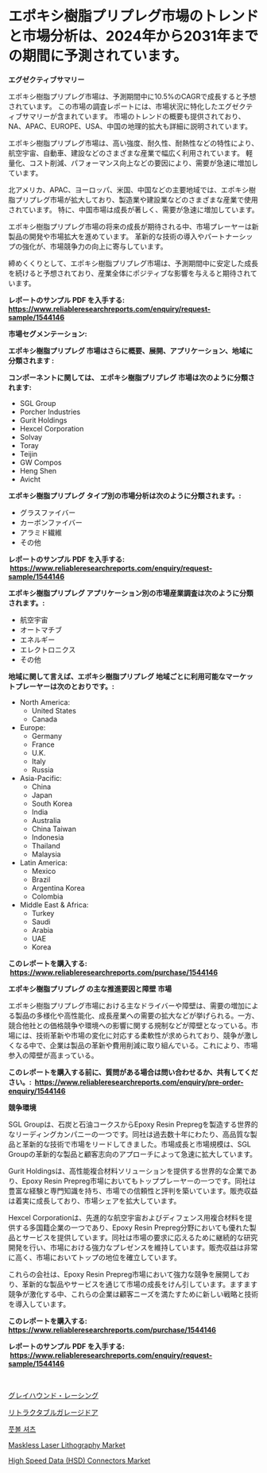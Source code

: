 <p><h1>エポキシ樹脂プリプレグ市場のトレンドと市場分析は、2024年から2031年までの期間に予測されています。</h1></p><p><strong>エグゼクティブサマリー</strong></p>
<p><p>エポキシ樹脂プリプレグ市場は、予測期間中に10.5%のCAGRで成長すると予想されています。 この市場の調査レポートには、市場状況に特化したエグゼクティブサマリーが含まれています。 市場のトレンドの概要も提供されており、NA、APAC、EUROPE、USA、中国の地理的拡大も詳細に説明されています。</p><p>エポキシ樹脂プリプレグ市場は、高い強度、耐久性、耐熱性などの特性により、航空宇宙、自動車、建設などのさまざまな産業で幅広く利用されています。 軽量化、コスト削減、パフォーマンス向上などの要因により、需要が急速に増加しています。</p><p>北アメリカ、APAC、ヨーロッパ、米国、中国などの主要地域では、エポキシ樹脂プリプレグ市場が拡大しており、製造業や建設業などのさまざまな産業で使用されています。 特に、中国市場は成長が著しく、需要が急速に増加しています。</p><p>エポキシ樹脂プリプレグ市場の将来の成長が期待される中、市場プレーヤーは新製品の開発や市場拡大を進めています。 革新的な技術の導入やパートナーシップの強化が、市場競争力の向上に寄与しています。</p><p>締めくくりとして、エポキシ樹脂プリプレグ市場は、予測期間中に安定した成長を続けると予想されており、産業全体にポジティブな影響を与えると期待されています。</p></p>
<p><strong>レポートのサンプル PDF を入手する: <a href="https://www.reliableresearchreports.com/enquiry/request-sample/1544146">https://www.reliableresearchreports.com/enquiry/request-sample/1544146</a></strong></p>
<p><strong>市場セグメンテーション:</strong></p>
<p><strong> エポキシ樹脂プリプレグ 市場はさらに概要、展開、アプリケーション、地域に分類されます :</strong></p>
<p><strong>コンポーネントに関しては、 エポキシ樹脂プリプレグ 市場は次のように分類されます: &nbsp;</strong></p>
<p><ul><li>SGL Group</li><li>Porcher Industries</li><li>Gurit Holdings</li><li>Hexcel Corporation</li><li>Solvay</li><li>Toray</li><li>Teijin</li><li>GW Compos</li><li>Heng Shen</li><li>Avicht</li></ul></p>
<p><strong> エポキシ樹脂プリプレグ タイプ別の市場分析は次のように分類されます。:</strong></p>
<p><ul><li>グラスファイバー</li><li>カーボンファイバー</li><li>アラミド繊維</li><li>その他</li></ul></p>
<p><strong>レポートのサンプル PDF を入手する: &nbsp;<a href="https://www.reliableresearchreports.com/enquiry/request-sample/1544146">https://www.reliableresearchreports.com/enquiry/request-sample/1544146</a></strong></p>
<p><strong> エポキシ樹脂プリプレグ アプリケーション別の市場産業調査は次のように分類されます。:</strong></p>
<p><ul><li>航空宇宙</li><li>オートマチブ</li><li>エネルギー</li><li>エレクトロニクス</li><li>その他</li></ul></p>
<p><strong>地域に関して言えば、エポキシ樹脂プリプレグ 地域ごとに利用可能なマーケットプレーヤーは次のとおりです。:</strong></p>
<p><ul>
    <li>
        North America:
        <ul>
            <li>United States</li>
            <li>Canada</li>
        </ul>
    </li>
    <li>
        Europe:
        <ul>
            <li>Germany</li>
            <li>France</li>
            <li>U.K.</li>
            <li>Italy</li>
            <li>Russia</li>
        </ul>
    </li>
    <li>
        Asia-Pacific:
        <ul>
            <li>China</li>
            <li>Japan</li>
            <li>South Korea</li>
            <li>India</li>
            <li>Australia</li>
            <li>China Taiwan</li>
            <li>Indonesia</li>
            <li>Thailand</li>
            <li>Malaysia</li>
        </ul>
    </li>
    <li>
        Latin America:
        <ul>
            <li>Mexico</li>
            <li>Brazil</li>
            <li>Argentina Korea</li>
            <li>Colombia</li>
        </ul>
    </li>
    <li>
        Middle East & Africa:
        <ul>
            <li>Turkey</li>
            <li>Saudi</li>
            <li>Arabia</li>
            <li>UAE</li>
            <li>Korea</li>
        </ul>
    </li>
    </ul></p>
<p><strong>このレポートを購入する: &nbsp;<a href="https://www.reliableresearchreports.com/purchase/1544146">https://www.reliableresearchreports.com/purchase/1544146</a></strong></p>
<p><strong>エポキシ樹脂プリプレグ の主な推進要因と障壁 市場</strong></p>
<p><p>エポキシ樹脂プリプレグ市場における主なドライバーや障壁は、需要の増加による製品の多様化や高性能化、成長産業への需要の拡大などが挙げられる。一方、競合他社との価格競争や環境への影響に関する規制などが障壁となっている。市場には、技術革新や市場の変化に対応する柔軟性が求められており、競争が激しくなる中で、企業は製品の革新や費用削減に取り組んでいる。これにより、市場参入の障壁が高まっている。</p></p>
<p><strong>このレポートを購入する前に、質問がある場合は問い合わせるか、共有してください。:&nbsp; <a href="https://www.reliableresearchreports.com/enquiry/pre-order-enquiry/1544146">https://www.reliableresearchreports.com/enquiry/pre-order-enquiry/1544146</a></strong></p>
<p><strong>競争環境</strong></p>
<p><p>SGL Groupは、石炭と石油コークスからEpoxy Resin Prepregを製造する世界的なリーディングカンパニーの一つです。同社は過去数十年にわたり、高品質な製品と革新的な技術で市場をリードしてきました。市場成長と市場規模は、SGL Groupの革新的な製品と顧客志向のアプローチによって急速に拡大しています。</p><p>Gurit Holdingsは、高性能複合材料ソリューションを提供する世界的な企業であり、Epoxy Resin Prepreg市場においてもトッププレーヤーの一つです。同社は豊富な経験と専門知識を持ち、市場での信頼性と評判を築いています。販売収益は着実に成長しており、市場シェアを拡大しています。</p><p>Hexcel Corporationは、先進的な航空宇宙およびディフェンス用複合材料を提供する多国籍企業の一つであり、Epoxy Resin Prepreg分野においても優れた製品とサービスを提供しています。同社は市場の要求に応えるために継続的な研究開発を行い、市場における強力なプレゼンスを維持しています。販売収益は非常に高く、市場においてトップの地位を確立しています。</p><p>これらの会社は、Epoxy Resin Prepreg市場において強力な競争を展開しており、革新的な製品やサービスを通じて市場の成長をけん引しています。ますます競争が激化する中、これらの企業は顧客ニーズを満たすために新しい戦略と技術を導入しています。</p></p>
<p><strong>このレポートを購入する: &nbsp; <a href="https://www.reliableresearchreports.com/purchase/1544146">https://www.reliableresearchreports.com/purchase/1544146</a></strong></p>
<p><strong>レポートのサンプル PDF を入手する: &nbsp;<a href="https://www.reliableresearchreports.com/enquiry/request-sample/1544146">https://www.reliableresearchreports.com/enquiry/request-sample/1544146</a></strong><strong></strong></p>
<p>&nbsp;</p>
<p><p><a href="https://github.com/schmahlson/Market-Research-Report-List-1/blob/main/111216013444.md">グレイハウンド・レーシング</a></p><p><a href="https://github.com/zjkmgcs938405/Market-Research-Report-List-1/blob/main/953952913441.md">リトラクタブルガレージドア</a></p><p><a href="https://github.com/KellyLyncyh543964/Market-Research-Report-List-1/blob/main/480550912282.md">풋볼 셔츠</a></p><p><a href="https://github.com/vimar16th/Market-Research-Report-List-3/blob/main/maskless-laser-lithography-market.md">Maskless Laser Lithography Market</a></p><p><a href="https://github.com/luckyshygirl/Market-Research-Report-List-3/blob/main/high-speed-data-hsd-connectors-market.md">High Speed Data (HSD) Connectors Market</a></p></p>
